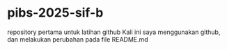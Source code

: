# pibs-2025-sif-b
repository pertama untuk latihan github
Kali ini saya menggunakan github, dan melakukan perubahan pada file README.md
